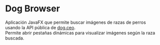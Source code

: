 # Dog Browser

Aplicación JavaFX que permite buscar imágenes de razas de perros usando la API pública de [dog.ceo](https://dog.ceo/).  
Permite abrir pestañas dinámicas para visualizar imágenes según la raza buscada.
